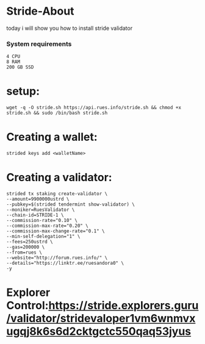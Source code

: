 # Stride-About
today i will show you how to install stride validator
### System requirements
```
4 CPU
8 RAM
200 GB SSD
```
# setup:
```
wget -q -O stride.sh https://api.rues.info/stride.sh && chmod +x stride.sh && sudo /bin/bash stride.sh
```
# Creating a wallet:
```
strided keys add <walletName>
```
# Creating a validator:
```
strided tx staking create-validator \
--amount=9900000ustrd \
--pubkey=$(strided tendermint show-validator) \
--moniker=RuesValidator \
--chain-id=STRIDE-1 \
--commission-rate="0.10" \
--commission-max-rate="0.20" \
--commission-max-change-rate="0.1" \
--min-self-delegation="1" \
--fees=250ustrd \
--gas=200000 \
--from=rues \
--website="http://forum.rues.info/" \
--details="https://linktr.ee/ruesandora0" \
-y
```
# Explorer Control:https://stride.explorers.guru/validator/stridevaloper1vm6wnmvxugqj8k6s6d2cktgctc550qaq53jyus
